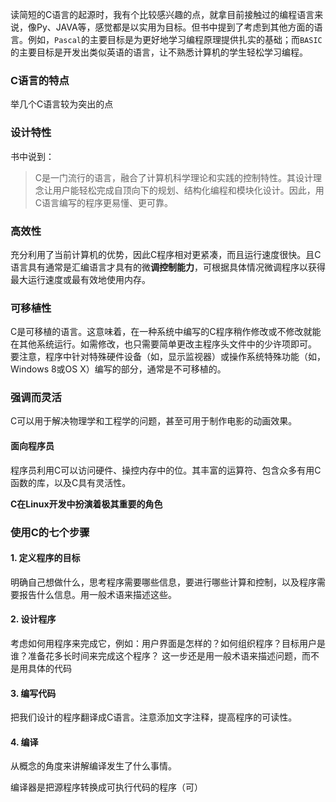 
读简短的C语言的起源时，我有个比较感兴趣的点，就拿目前接触过的编程语言来说，像Py、JAVA等，感觉都是以实用为目标。但书中提到了考虑到其他方面的语言。例如，`Pascal`的主要目标是为更好地学习编程原理提供扎实的基础；而`BASIC`的主要目标是开发出类似英语的语言，让不熟悉计算机的学生轻松学习编程。


### C语言的特点

举几个C语言较为突出的点

### 设计特性

书中说到：
> C是一门流行的语言，融合了计算机科学理论和实践的控制特性。其设计理念让用户能轻松完成自顶向下的规划、结构化编程和模块化设计。因此，用C语言编写的程序更易懂、更可靠。

### 高效性

充分利用了当前计算机的优势，因此C程序相对更紧凑，而且运行速度很快。且C语言具有通常是汇编语言才具有的微**调控制能力**，可根据具体情况微调程序以获得最大运行速度或最有效地使用内存。

### 可移植性

C是可移植的语言。这意味着，在一种系统中编写的C程序稍作修改或不修改就能在其他系统运行。如需修改，也只需要简单更改主程序头文件中的少许项即可。
要注意，程序中针对特殊硬件设备（如，显示监视器）或操作系统特殊功能（如，Windows 8或OS X）编写的部分，通常是不可移植的。

### 强调而灵活

C可以用于解决物理学和工程学的问题，甚至可用于制作电影的动画效果。

#### 面向程序员

程序员利用C可以访问硬件、操控内存中的位。其丰富的运算符、包含众多有用C函数的库，以及C具有灵活性。


**C在Linux开发中扮演着极其重要的角色**

### 使用C的七个步骤

#### 1. 定义程序的目标

明确自己想做什么，思考程序需要哪些信息，要进行哪些计算和控制，以及程序需要报告什么信息。用一般术语来描述这些。

#### 2. 设计程序

考虑如何用程序来完成它，例如：用户界面是怎样的？如何组织程序？目标用户是谁？准备花多长时间来完成这个程序？
这一步还是用一般术语来描述问题，而不是用具体的代码

#### 3. 编写代码

把我们设计的程序翻译成C语言。注意添加文字注释，提高程序的可读性。

#### 4. 编译

从概念的角度来讲解编译发生了什么事情。

编译器是把源程序转换成可执行代码的程序（可）

